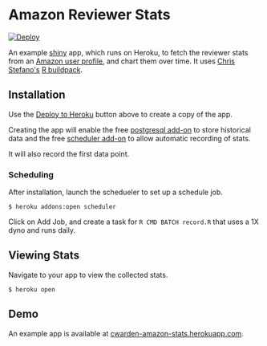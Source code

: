 # Amazon Reviewer Stats

[![Deploy](https://www.herokucdn.com/deploy/button.png)](https://heroku.com/deploy)

An example [shiny](http://shiny.rstudio.com/) app, which runs on Heroku, to
fetch the reviewer stats from an [Amazon user
profile](http://www.amazon.com/gp/pdp/profile/A1SHLJYKY8W7HY/), and chart them
over time.  It uses [Chris Stefano's](https://github.com/virtualstaticvoid) [R
buildpack](https://github.com/virtualstaticvoid/heroku-buildpack-r).

## Installation

Use the [Deploy to Heroku](https://heroku.com/deploy) button above to create a copy of the app.

Creating the app will enable the free [postgresql
add-on](https://addons.heroku.com/heroku-postgresql#hobby-basic) to store
historical data and the free [scheduler
add-on](https://addons.heroku.com/scheduler#standard) to allow automatic
recording of stats.

It will also record the first data point.

### Scheduling

After installation, launch the schedueler to set up a schedule job.

```
$ heroku addons:open scheduler
```

Click on Add Job, and create a task for `R CMD BATCH record.R` that uses a 1X
dyno and runs daily.

## Viewing Stats

Navigate to your app to view the collected stats.

```
$ heroku open
```

## Demo

An example app is available at
[cwarden-amazon-stats.herokuapp.com](http://cwarden-amazon-stats.herokuapp.com/).
